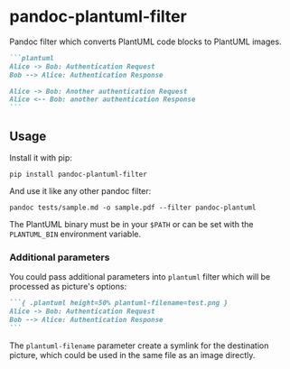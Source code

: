 # pandoc-plantuml-filter

Pandoc filter which converts PlantUML code blocks to PlantUML images.

````md
```plantuml
Alice -> Bob: Authentication Request
Bob --> Alice: Authentication Response

Alice -> Bob: Another authentication Request
Alice <-- Bob: another authentication Response
```
````

## Usage

Install it with pip:

```
pip install pandoc-plantuml-filter
```

And use it like any other pandoc filter:

```
pandoc tests/sample.md -o sample.pdf --filter pandoc-plantuml
```

The PlantUML binary must be in your `$PATH` or can be set with the
`PLANTUML_BIN` environment variable.

### Additional parameters

You could pass additional parameters into `plantuml` filter which will be processed as picture's options:

````md
```{ .plantuml height=50% plantuml-filename=test.png }
Alice -> Bob: Authentication Request
Bob --> Alice: Authentication Response
```
````

The `plantuml-filename` parameter create a symlink for the destination picture, which could be used in the same file as an image directly.
